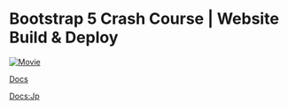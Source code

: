# Bootstrap 5 Crash Course | Website Build & Deploy

[![Movie](https://img.youtube.com/vi/4sosXZsdy-s/0.jpg)](https://www.youtube.com/watch?v=4sosXZsdy-s)

[Docs](https://getbootstrap.com/)

[Docs:Jp](https://getbootstrap.jp/)

